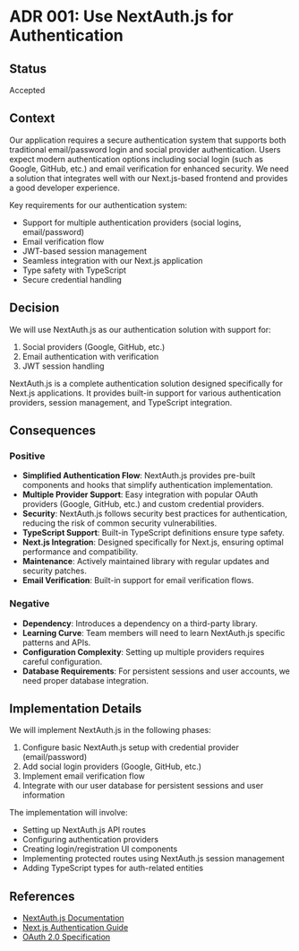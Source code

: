 # ADR 001: Use NextAuth.js for Authentication

## Status

Accepted

## Context

Our application requires a secure authentication system that supports both traditional email/password login and social provider authentication. Users expect modern authentication options including social login (such as Google, GitHub, etc.) and email verification for enhanced security. We need a solution that integrates well with our Next.js-based frontend and provides a good developer experience.

Key requirements for our authentication system:
- Support for multiple authentication providers (social logins, email/password)
- Email verification flow
- JWT-based session management
- Seamless integration with our Next.js application
- Type safety with TypeScript
- Secure credential handling

## Decision

We will use NextAuth.js as our authentication solution with support for:
1. Social providers (Google, GitHub, etc.)
2. Email authentication with verification
3. JWT session handling

NextAuth.js is a complete authentication solution designed specifically for Next.js applications. It provides built-in support for various authentication providers, session management, and TypeScript integration.

## Consequences

### Positive

- **Simplified Authentication Flow**: NextAuth.js provides pre-built components and hooks that simplify authentication implementation.
- **Multiple Provider Support**: Easy integration with popular OAuth providers (Google, GitHub, etc.) and custom credential providers.
- **Security**: NextAuth.js follows security best practices for authentication, reducing the risk of common security vulnerabilities.
- **TypeScript Support**: Built-in TypeScript definitions ensure type safety.
- **Next.js Integration**: Designed specifically for Next.js, ensuring optimal performance and compatibility.
- **Maintenance**: Actively maintained library with regular updates and security patches.
- **Email Verification**: Built-in support for email verification flows.

### Negative

- **Dependency**: Introduces a dependency on a third-party library.
- **Learning Curve**: Team members will need to learn NextAuth.js specific patterns and APIs.
- **Configuration Complexity**: Setting up multiple providers requires careful configuration.
- **Database Requirements**: For persistent sessions and user accounts, we need proper database integration.

## Implementation Details

We will implement NextAuth.js in the following phases:

1. Configure basic NextAuth.js setup with credential provider (email/password)
2. Add social login providers (Google, GitHub, etc.)
3. Implement email verification flow
4. Integrate with our user database for persistent sessions and user information

The implementation will involve:
- Setting up NextAuth.js API routes
- Configuring authentication providers
- Creating login/registration UI components
- Implementing protected routes using NextAuth.js session management
- Adding TypeScript types for auth-related entities

## References

- [NextAuth.js Documentation](https://next-auth.js.org/)
- [Next.js Authentication Guide](https://nextjs.org/docs/authentication)
- [OAuth 2.0 Specification](https://oauth.net/2/)